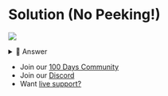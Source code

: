 # Solution (No Peeking!)

![](https://www.youtube.com/watch?v=DPSRsxZlaRk)

<details> <summary> 👀 Answer </summary>

Check out my solution in [this repl](https://replit.com/@replit/Day-73-Solution?v=1).


</details>

- Join our [100 Days Community](https://replit.com/100-days-help)
- Join our [Discord](https://replit.com/discord)
- Want [live support?](https://replit.com/replit-101)